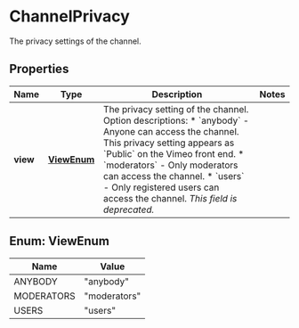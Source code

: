 

# ChannelPrivacy

The privacy settings of the channel.

## Properties

| Name | Type | Description | Notes |
|------------ | ------------- | ------------- | -------------|
|**view** | [**ViewEnum**](#ViewEnum) | The privacy setting of the channel.  Option descriptions:  * &#x60;anybody&#x60; - Anyone can access the channel. This privacy setting appears as &#x60;Public&#x60; on the Vimeo front end.  * &#x60;moderators&#x60; - Only moderators can access the channel.  * &#x60;users&#x60; - Only registered users can access the channel. _This field is deprecated._  |  |



## Enum: ViewEnum

| Name | Value |
|---- | -----|
| ANYBODY | &quot;anybody&quot; |
| MODERATORS | &quot;moderators&quot; |
| USERS | &quot;users&quot; |



